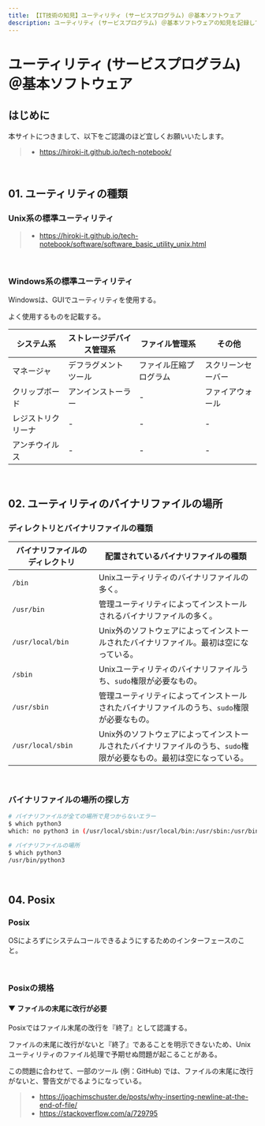 ```yaml
---
title: 【IT技術の知見】ユーティリティ (サービスプログラム) ＠基本ソフトウェア
description: ユーティリティ (サービスプログラム) ＠基本ソフトウェアの知見を記録しています。
---
```


# ユーティリティ (サービスプログラム) ＠基本ソフトウェア

## はじめに

本サイトにつきまして、以下をご認識のほど宜しくお願いいたします。

> - https://hiroki-it.github.io/tech-notebook/

<br>

## 01. ユーティリティの種類

### Unix系の標準ユーティリティ

> - https://hiroki-it.github.io/tech-notebook/software/software_basic_utility_unix.html

<br>

### Windows系の標準ユーティリティ

Windowsは、GUIでユーティリティを使用する。

よく使用するものを記載する。

| システム系         | ストレージデバイス管理系 | ファイル管理系         | その他             |
| ------------------ | ------------------------ | ---------------------- | ------------------ |
| マネージャ         | デフラグメントツール     | ファイル圧縮プログラム | スクリーンセーバー |
| クリップボード     | アンインストーラー       | -                      | ファイアウォール   |
| レジストリクリーナ | -                        | -                      | -                  |
| アンチウイルス     | -                        | -                      | -                  |

<br>

## 02. ユーティリティのバイナリファイルの場所

### ディレクトリとバイナリファイルの種類

| バイナリファイルのディレクトリ | 配置されているバイナリファイルの種類                                                                                 |
| ------------------------------ | -------------------------------------------------------------------------------------------------------------------- |
| `/bin`                         | Unixユーティリティのバイナリファイルの多く。                                                                         |
| `/usr/bin`                     | 管理ユーティリティによってインストールされるバイナリファイルの多く。                                                 |
| `/usr/local/bin`               | Unix外のソフトウェアによってインストールされたバイナリファイル。最初は空になっている。                               |
| `/sbin`                        | Unixユーティリティのバイナリファイルうち、`sudo`権限が必要なもの。                                                   |
| `/usr/sbin`                    | 管理ユーティリティによってインストールされたバイナリファイルのうち、`sudo`権限が必要なもの。                         |
| `/usr/local/sbin`              | Unix外のソフトウェアによってインストールされたバイナリファイルのうち、`sudo`権限が必要なもの。最初は空になっている。 |

<br>

### バイナリファイルの場所の探し方

```bash
# バイナリファイルが全ての場所で見つからないエラー
$ which python3
which: no python3 in (/usr/local/sbin:/usr/local/bin:/usr/sbin:/usr/bin:/sbin:/bin)

# バイナリファイルの場所
$ which python3
/usr/bin/python3
```

<br>

## 04. Posix

### Posix

OSによろずにシステムコールできるようにするためのインターフェースのこと。

<br>

### Posixの規格

#### ▼ ファイルの末尾に改行が必要

Posixではファイル末尾の改行を『終了』として認識する。

ファイルの末尾に改行がないと『終了』であることを明示できないため、Unixユーティリティのファイル処理で予期せぬ問題が起こることがある。

この問題に合わせて、一部のツール (例：GitHub) では、ファイルの末尾に改行がないと、警告文がでるようになっている。

> - https://joachimschuster.de/posts/why-inserting-newline-at-the-end-of-file/
> - https://stackoverflow.com/a/729795

<br>
